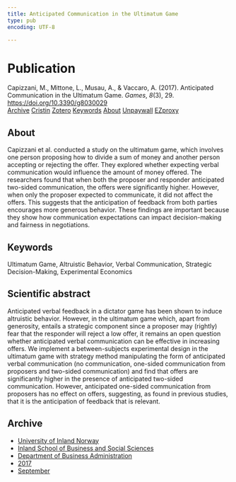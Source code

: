 ```yaml
---
title: Anticipated Communication in the Ultimatum Game
type: pub
encoding: UTF-8

---
```

<h1>Publication</h1>
<article id="csl-bib-container-9STHYF8H" class="csl-bib-container">
  <div class="csl-bib-body"> <div class="csl-entry">Capizzani, M., Mittone, L., Musau, A., &#38; Vaccaro, A. (2017). Anticipated Communication in the Ultimatum Game. <i>Games</i>, <i>8</i>(3), 29. <a href="https://doi.org/10.3390/g8030029">https://doi.org/10.3390/g8030029</a></div> </div>
  <div class="csl-bib-buttons">
    <a href="#taxonomy-article-9STHYF8H" alt="archive" class="csl-bib-button">Archive</a>
    <a href="https://app.cristin.no/results/show.jsf?id=1498181" alt="Cristin" class="csl-bib-button">Cristin</a>
    <a href="http://zotero.org/groups/5881554/items/9STHYF8H" alt="Zotero" class="csl-bib-button">Zotero</a>
    <a href="#keywords-article-9STHYF8H" alt="keywords" class="csl-bib-button">Keywords</a>
    <a href="#about-article-9STHYF8H" alt="about_pub" class="csl-bib-button">About</a>
    <a href="https://www.mdpi.com/2073-4336/8/3/29/pdf?version=1500042478" alt="Unpaywall" class="csl-bib-button">Unpaywall</a>
    <a href="https://www.mdpi.com/2073-4336/8/3/29/pdf?version=1500042478" alt="EZproxy" class="csl-bib-button">EZproxy</a>
  </div>
  <div id="csl-bib-meta-container-9STHYF8H"></div>
</article>
<div id="csl-bib-meta-9STHYF8H" class="csl-bib-meta">
  <article id="about-article-9STHYF8H" class="about_pub-article">
    <h1>About</h1>
    Capizzani et al. conducted a study on the ultimatum game, which involves one person proposing how to divide a sum of money and another person accepting or rejecting the offer. They explored whether expecting verbal communication would influence the amount of money offered. The researchers found that when both the proposer and responder anticipated two-sided communication, the offers were significantly higher. However, when only the proposer expected to communicate, it did not affect the offers. This suggests that the anticipation of feedback from both parties encourages more generous behavior. These findings are important because they show how communication expectations can impact decision-making and fairness in negotiations.
  </article>
  <article id="keywords-article-9STHYF8H" class="keywords-article">
    <h1>Keywords</h1>
    Ultimatum Game, Altruistic Behavior, Verbal Communication, Strategic Decision-Making, Experimental Economics
  </article>
  <article id="abstract-article-9STHYF8H" class="abstract-article">
    <h1>Scientific abstract</h1>
    Anticipated verbal feedback in a dictator game has been shown to induce altruistic behavior. However, in the ultimatum game which, apart from generosity, entails a strategic component since a proposer may (rightly) fear that the responder will reject a low offer, it remains an open question whether anticipated verbal communication can be effective in increasing offers. We implement a between-subjects experimental design in the ultimatum game with strategy method manipulating the form of anticipated verbal communication (no communication, one-sided communication from proposers and two-sided communication) and find that offers are significantly higher in the presence of anticipated two-sided communication. However, anticipated one-sided communication from proposers has no effect on offers, suggesting, as found in previous studies, that it is the anticipation of feedback that is relevant.
  </article>
  <article id="taxonomy-article-9STHYF8H" class="taxonomy-article">
    <h1>Archive</h1>
    <ul>
      <li><a href="{{< params subfolder >}}en/archive/?key=3DCRN523">University of Inland Norway</a></li>
      <li><a href="{{< params subfolder >}}en/archive/?key=DU8Q9LN9">Inland School of Business and Social Sciences</a></li>
      <li><a href="{{< params subfolder >}}en/archive/?key=3IQA89I8">Department of Business Administration</a></li>
      <li><a href="{{< params subfolder >}}en/archive/?key=XK3XPH22">2017</a></li>
      <li><a href="{{< params subfolder >}}en/archive/?key=U5DMPA56">September</a></li>
    </ul>
  </article>
</div>
